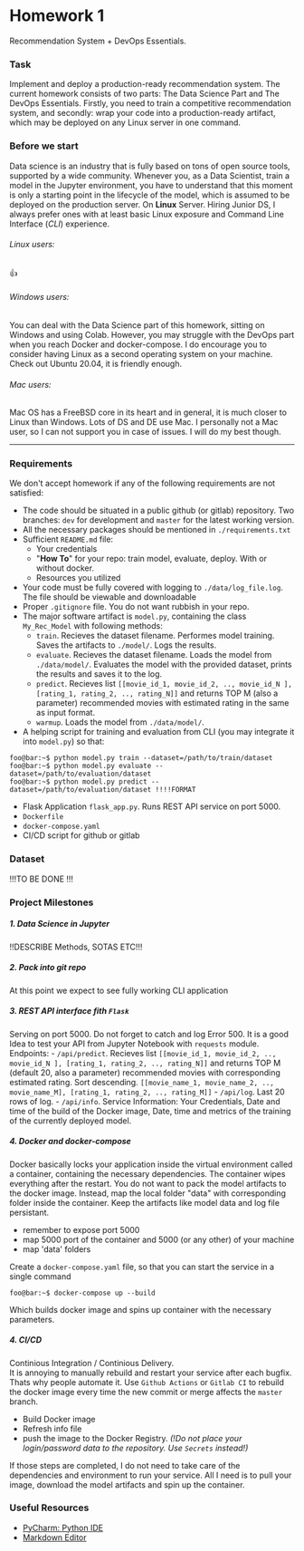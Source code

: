 # Homework 1 
Recommendation System + DevOps Essentials.
### Task
Implement and deploy a production-ready recommendation system.
The current homework consists of two parts: The Data Science Part and The DevOps Essentials.
Firstly, you need to train a competitive recommendation system, and secondly: wrap your code into a production-ready artifact, which may be deployed on any Linux server in one command.
### Before we start 
Data science is an industry that is fully based on tons of open source tools, supported by a wide community. Whenever you, as a Data Scientist, train a model in the Jupyter environment, you have to understand that this moment is only a starting point in the lifecycle of the model, which is assumed to be deployed on the production server. On **Linux** Server. Hiring Junior DS, I always prefer ones with at least basic Linux exposure and Command Line Interface (_CLI_) experience.
###### Linux users:
:thumbsup:
###### Windows users:
You can deal with the Data Science part of this homework, sitting on Windows and using Colab. However, you may struggle with the DevOps part when you reach Docker and docker-compose. I do encourage you to consider having Linux as a second operating system on your machine. Check out Ubuntu 20.04, it is friendly enough.
###### Mac users:
Mac OS has a FreeBSD core in its heart and in general, it is much closer to Linux than Windows. Lots of DS and DE use Mac. I personally not a Mac user, so I can not support you in case of issues. I will do my best though.

--------------
### Requirements
We don't accept homework if any of the following requirements are not satisfied:
- The code should be situated in a public github (or gitlab) repository. Two branches: `dev` for development and `master` for the latest working version.
- All the necessary packages should be mentioned in `./requirements.txt`
- Sufficient `README.md` file:
    - Your credentials
    - "**How To**" for your repo: train model, evaluate, deploy. With or without docker.
    - Resources you utilized
- Your code must be fully covered with logging to `./data/log_file.log`. The file should be viewable and downloadable
- Proper `.gitignore` file. You do not want rubbish in your repo.
- The major software artifact is `model.py`, containing the class `My_Rec_Model` with following methods:
    - `train`. Recieves the dataset filename. Performes model training. Saves the artifacts to `./model/`. Logs the results.
    - `evaluate`. Recieves the dataset filename. Loads the model from `./data/model/`. Evaluates the model with the provided dataset, prints the results and saves it to the log.
    - `predict`. Recieves list `[[movie_id_1, movie_id_2, .., movie_id_N ], [rating_1, rating_2, .., rating_N]]` and returns TOP M (also a parameter) recommended movies with estimated rating in the same as input format.
    - `warmup`. Loads the model from `./data/model/`.
- A helping script for training and evaluation from CLI (you may integrate it into `model.py`) so that:
```console
foo@bar:~$ python model.py train --dataset=/path/to/train/dataset
foo@bar:~$ python model.py evaluate --dataset=/path/to/evaluation/dataset
foo@bar:~$ python model.py predict --dataset=/path/to/evaluation/dataset !!!!FORMAT
```
- Flask Application `flask_app.py`. Runs REST API service on port 5000. 
- `Dockerfile`
- `docker-compose.yaml`
- CI/CD script for github or gitlab
### Dataset
!!!TO BE DONE !!!

### Project Milestones
##### 1. Data Science in Jupyter
!!DESCRIBE Methods, SOTAS ETC!!!
##### 2. Pack into git repo
At this point we expect to see fully working CLI application
##### 3. REST API interface fith `Flask`
Serving on port 5000. Do not forget to catch and log Error 500. It is a good Idea to test your API from Jupyter Notebook with `requests` module.
Endpoints:
    - `/api/predict`. Recieves list `[[movie_id_1, movie_id_2, .., movie_id_N ], [rating_1, rating_2, .., rating_N]]` and returns TOP M (default 20, also a parameter) recommended movies with corresponding estimated rating. Sort descending. `[[movie_name_1, movie_name_2, .., movie_name_M], [rating_1, rating_2, .., rating_M]]`
    - `/api/log`. Last 20 rows of log.
    - `/api/info`. Service Information: Your Credentials, Date and time of the build of the Docker image, Date, time and metrics of the training of the currently deployed model.
##### 4. Docker and docker-compose
Docker basically locks your application inside the virtual environment called a container, containing the necessary dependencies. The container wipes everything after the restart. You do not want to pack the model artifacts to the docker image. Instead, map the local folder "data" with corresponding folder inside the container. Keep the artifacts like model data and log file persistant.
- remember to expose port 5000
- map 5000 port of the container and 5000 (or any other) of your machine
- map 'data' folders
 
Create a `docker-compose.yaml` file, so that you can start the service in a single command
```console
foo@bar:~$ docker-compose up --build
```
Which builds docker image and spins up container with the necessary parameters.
    
##### 4. CI/CD
Continious Integration / Continious Delivery.  
It is annoying to manually rebuild and restart your service after each bugfix. Thats why people automate it. Use `Github Actions` or `Gitlab CI` to rebuild the docker image every time the new commit or merge affects the `master` branch.
- Build Docker image
- Refresh info file
- push the image to the Docker Registry. _(!Do not place your login/password data to the repository. Use `Secrets` instead!)_  

If those steps are completed, I do not need to take care of the dependencies and environment to run your service. All I need is to pull your image, download the model artifacts and spin up the container.




### Useful Resources
- [PyCharm: Python IDE](https://www.jetbrains.com/pycharm/)
- [Markdown Editor](https://dillinger.io/)


